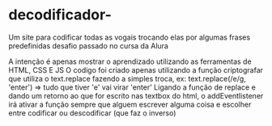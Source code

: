 # decodificador-
Um site para codificar todas as vogais trocando elas por algumas frases predefinidas
desafio passado no cursa da Alura

A intenção é apenas mostrar o aprendizado utilizando as ferramentas de HTML, CSS E JS
O codigo foi criado apenas utilizando a função criptografar que utiliza o text.replace fazendo a simples troca, ex: text.replace(/e/g, 'enter') => tudo que tiver 'e' vai virar 'enter'
Ligando a função de replace e dando um retorno ao que for escrito nas textbox do html, o addEventlistener irá ativar a função sempre que alguem escrever alguma coisa e escolher entre codificar ou descodificar (que faz o inverso)
